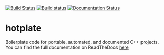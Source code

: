 [![Build Status](https://travis-ci.org/samwarring/hotplate.svg?branch=master)](https://travis-ci.org/samwarring/hotplate)
[![Build status](https://ci.appveyor.com/api/projects/status/2utyqjn88g86x7yy/branch/master?svg=true)](https://ci.appveyor.com/project/samwarring/hotplate/branch/master)
[![Documentation Status](https://readthedocs.org/projects/hotplate/badge/?version=latest)](http://hotplate.readthedocs.io/?badge=latest)

# hotplate
Boilerplate code for portable, automated, and documented C++ projects. You can find the full documentation on ReadTheDocs [here]( http://hotplate.readthedocs.io/en/latest)
